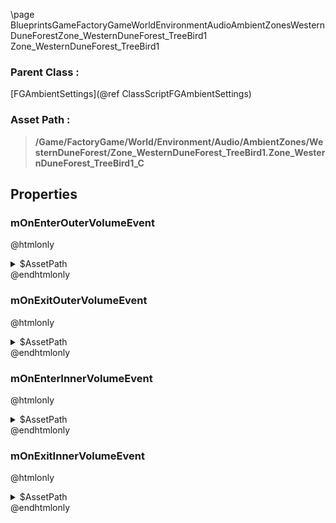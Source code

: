 \page BlueprintsGameFactoryGameWorldEnvironmentAudioAmbientZonesWesternDuneForestZone_WesternDuneForest_TreeBird1 Zone_WesternDuneForest_TreeBird1
### Parent Class :
[FGAmbientSettings](@ref ClassScriptFGAmbientSettings)
### Asset Path :
<b><blockquote>/Game/FactoryGame/World/Environment/Audio/AmbientZones/WesternDuneForest/Zone_WesternDuneForest_TreeBird1.Zone_WesternDuneForest_TreeBird1_C</blockquote></b>
## Properties

### mOnEnterOuterVolumeEvent
@htmlonly
<details>
 <summary>$AssetPath</summary>
<b><a href="_blueprints_game_factory_game_world_environment_audio_ambient_zones_western_dune_forest_play__w_d_forest__tree_bird1__o_s__stereo__outer.html"><blockquote>Play_WDForest_TreeBird1_OS_Stereo_Outer</blockquote></a></b>
</details>
@endhtmlonly

### mOnExitOuterVolumeEvent
@htmlonly
<details>
 <summary>$AssetPath</summary>
<b><a href="_blueprints_game_factory_game_world_environment_audio_ambient_zones_western_dune_forest_stop__w_d_forest__tree_bird1__o_s__stereo__outer.html"><blockquote>Stop_WDForest_TreeBird1_OS_Stereo_Outer</blockquote></a></b>
</details>
@endhtmlonly

### mOnEnterInnerVolumeEvent
@htmlonly
<details>
 <summary>$AssetPath</summary>
<b><a href="_blueprints_game_factory_game_world_environment_audio_ambient_zones_western_dune_forest_play__w_d_forest__tree_bird1__o_s__stereo__inner.html"><blockquote>Play_WDForest_TreeBird1_OS_Stereo_Inner</blockquote></a></b>
</details>
@endhtmlonly

### mOnExitInnerVolumeEvent
@htmlonly
<details>
 <summary>$AssetPath</summary>
<b><a href="_blueprints_game_factory_game_world_environment_audio_ambient_zones_western_dune_forest_stop__w_d_forest__tree_bird1__o_s__stereo__inner.html"><blockquote>Stop_WDForest_TreeBird1_OS_Stereo_Inner</blockquote></a></b>
</details>
@endhtmlonly

